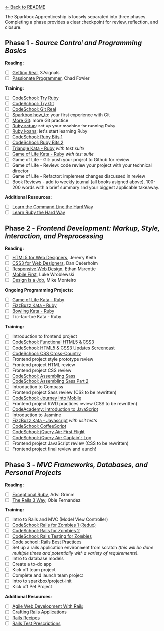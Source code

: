 [← Back to README](/README.md)

The Sparkbox Apprenticeship is loosely separated into three phases. Completing a phase provides a clear checkpoint for review, reflection, and closure.

## Phase 1 - *Source Control and Programming Basics*

**Reading:**

* [ ] [Getting Real][], 37signals
* [ ] [Passionate Programmer][], Chad Fowler

**Training:**

* [ ] [CodeSchool: Try Ruby][]
* [ ] [CodeSchool: Try Git][]
* [ ] [CodeSchool: Git Real][]
* [ ] [Sparkbox how_to][]: your first experience with Git
* [ ] [More Git][]: more Git practice
* [ ] [Ruby setup][]: set up your machine for running Ruby
* [ ] [Ruby koans][]: let's start learning Ruby
* [ ] [CodeSchool: Ruby Bits 1][]
* [ ] [CodeSchool: Ruby Bits 2][]
* [ ] [Triangle Kata - Ruby][] *with test suite*
* [ ] [Game of Life Kata - Ruby][] *with test suite*
* [ ] Game of Life - Git: push your project to Github for review
* [ ] Game of Life - Review: code review your project with your technical director
* [ ] Game of Life - Refactor: implement changes discussed in review
* [ ] Book Reviews - add to weekly journal (all books asigned above). 100-200 words with a brief summary and your biggest applicable takeaway.

**Additional Resources:**

* [ ] [Learn the Command Line the Hard Way][]
* [ ] [Learn Ruby the Hard Way][]

## Phase 2 - *Frontend Development: Markup, Style, Interaction, and Preprocessing*

**Reading:**

* [ ] [HTML5 for Web Designers][], Jeremy Keith
* [ ] [CSS3 for Web Designers][], Dan Cederholm
* [ ] [Responsive Web Design][], Ethan Marcotte
* [ ] [Mobile First][], Luke Wroblewski
* [ ] [Design is a Job][], Mike Monteiro

**Ongoing Programming Projects:**

* [ ] [Game of Life Kata - Ruby][]
* [ ] [FizzBuzz Kata - Ruby][]
* [ ] [Bowling Kata - Ruby][]
* [ ] Tic-tac-toe Kata - Ruby

**Training:**

* [ ] Introduction to frontend project
* [ ] [CodeSchool: Functional HTML5 & CSS3][]
* [ ] [CodeSchool: HTML5 & CSS3 Updates Screencast][]
* [ ] [CodeSchool: CSS Cross-Country][]
* [ ] Frontend project style prototype review
* [ ] Frontend project HTML review
* [ ] Frontend project CSS review
* [ ] [CodeSchool: Assembling Sass][]
* [ ] [CodeSchool: Assembling Sass Part 2][]
* [ ] Introduction to Compass
* [ ] Frontend project Sass review (CSS to be rewritten)
* [ ] [CodeSchool: Journey Into Mobile][]
* [ ] Frontend project RWD practices review (CSS to be rewritten)
* [ ] [CodeAcademy: Introduction to JavaScript][]
* [ ] Introduction to Jasmine
* [ ] [FizzBuzz Kata - Javascript][] *with unit tests*
* [ ] [CodeSchool: CoffeeScript][]
* [ ] [CodeSchool: jQuery Air: First Flight][]
* [ ] [CodeSchool: jQuery Air: Captain's Log][]
* [ ] Frontend project JavaScript review (CSS to be rewritten)
* [ ] Frontend project final review and launch!

## Phase 3 - *MVC Frameworks, Databases, and Personal Projects*

**Reading:**

* [ ] [Exceptional Ruby][], Advi Grimm
* [ ] [The Rails 3 Way][], Obie Fernandez

**Training:**

* [ ] Intro to Rails and MVC (Model View Controller)
* [ ] [CodeSchool: Rails for Zombies 1 (Redux)][]
* [ ] [CodeSchool: Rails for Zombies 2][]
* [ ] [CodeSchool: Rails Testing for Zombies][]
* [ ] [Code school: Rails Best Practices][]
* [ ] Set up a rails application environment from scratch *(this will be done multiple times and potentially with a variety of requirements).*
* [ ] Intro to database models
* [ ] Create a to-do app
* [ ] Kick off team project
* [ ] Complete and launch team project
* [ ] Intro to sparkbox/project-init
* [ ] Kick off Pet Project

**Additional Resources:**

* [ ] [Agile Web Development With Rails][]
* [ ] [Crafting Rails Applications][]
* [ ] [Rails Recipes][]
* [ ] [Rails Test Prescriptions][]

[Getting Real]: http://gettingreal.37signals.com/
[Passionate Programmer]: http://www.amazon.com/The-Passionate-Programmer-Remarkable-Development/dp/1934356344
[CodeSchool: Try Git]: http://www.codeschool.com/courses/try-git
[CodeSchool: Git Real]: http://www.codeschool.com/courses/git-real
[CodeSchool: Try Ruby]: http://tryruby.org/
[Sparkbox how_to]: phase-1/proj-sb-howto.md
[More Git]: phase-1/proj-more-git.md
[Ruby setup]: phase-1/proj-ruby-setup.md
[Ruby koans]: http://rubykoans.com/windows
[Learn Ruby the Hard Way]: http://ruby.learncodethehardway.org/book/
[Learn the Command Line the Hard Way]: http://cli.learncodethehardway.org/book/
[CodeSchool: Ruby Bits 1]: http://www.codeschool.com/courses/ruby-bits
[CodeSchool: Ruby Bits 2]: http://www.codeschool.com/courses/ruby-bits-part-2
[Triangle Kata - Ruby]: http://onestepback.org/vital_testing/
[Game of Life Kata - Ruby]: https://github.com/garora/TDD-Katas#game-of-life-
[HTML5 for Web Designers]: http://www.abookapart.com/products/html5-for-web-designers
[CSS3 for Web Designers]: http://www.abookapart.com/products/css3-for-web-designers
[Responsive Web Design]: http://www.abookapart.com/products/responsive-web-design
[Mobile First]: http://www.abookapart.com/products/mobile-first
[Design is a Job]: http://www.abookapart.com/products/design-is-a-job
[FizzBuzz Kata - Ruby]: https://github.com/garora/TDD-Katas#the-fizzbuzz-kata
[FizzBuzz Kata - Javascript]: https://github.com/garora/TDD-Katas#the-fizzbuzz-kata
[Bowling Kata - Ruby]: https://github.com/garora/TDD-Katas#the-bowling-game-kata
[CodeSchool: Rails for Zombies 1 (Redux)]: http://www.codeschool.com/courses/rails-for-zombies-redux
[CodeSchool: Rails for Zombies 2]: http://www.codeschool.com/courses/rails-for-zombies-2
[CodeSchool: Rails Testing for Zombies]: http://www.codeschool.com/courses/rails-testing-for-zombies
[CodeSchool: Functional HTML5 & CSS3]: https://www.codeschool.com/courses/functional-html5-css3
[CodeSchool: HTML5 & CSS3 Updates Screencast]: https://www.codeschool.com/code_tv/html5-css3-updates
[CodeSchool: CSS Cross-Country]: https://www.codeschool.com/courses/css-cross-country
[CodeSchool: Assembling Sass]: https://www.codeschool.com/courses/assembling-sass
[CodeSchool: Assembling Sass Part 2]: https://www.codeschool.com/courses/assembling-sass-part-2
[CodeSchool: Journey Into Mobile]: https://www.codeschool.com/courses/journey-into-mobile
[CodeAcademy: Introduction to JavaScript]: http://www.codecademy.com/tracks/javascript
[CodeSchool: CoffeeScript]: http://coffeescript.codeschool.com/
[CodeSchool: jQuery Air: First Flight]: https://www.codeschool.com/courses/try-jquery
[CodeSchool: jQuery Air: Captain's Log]: https://www.codeschool.com/courses/jquery-air-captains-log
[Exceptional Ruby]: http://exceptionalruby.com/
[The Rails 3 Way]: http://www.amazon.com/Rails-Edition-Addison-Wesley-Professional-Series/dp/0321601661
[Agile Web Development With Rails]: http://pragprog.com/book/rails4/agile-web-development-with-rails-4
[Crafting Rails Applications]: http://pragprog.com/book/jvrails/crafting-rails-applications
[Rails Recipes]: http://pragprog.com/book/fr_rr/rails-recipes
[Rails Test Prescriptions]: http://pragprog.com/book/nrtest/rails-test-prescriptions
[Code school: Rails Best Practices]: https://www.codeschool.com/courses/rails-best-practices
